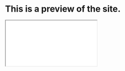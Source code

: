 <h1>This is a preview of the site.</h1>
<html><iframe src='CatCafe/index.html' title='example'></iframe></html>
